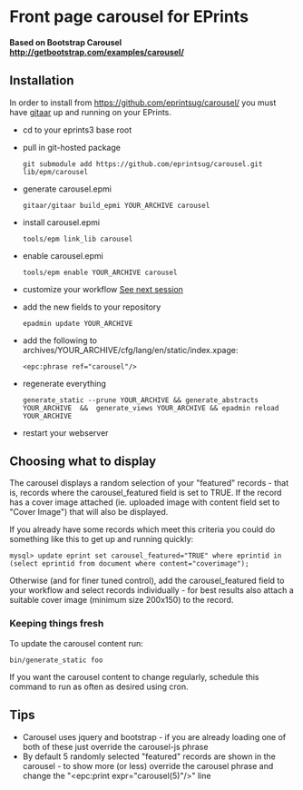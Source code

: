 # Front page carousel for EPrints
#### Based on Bootstrap Carousel http://getbootstrap.com/examples/carousel/

## Installation

In order to install from https://github.com/eprintsug/carousel/ you must have [gitaar](https://github.com/eprintsug/gitaar) up and running on your EPrints.

* cd to your eprints3 base root
* pull in git-hosted package

    ```
    git submodule add https://github.com/eprintsug/carousel.git lib/epm/carousel 
    ```
* generate carousel.epmi

    ```
    gitaar/gitaar build_epmi YOUR_ARCHIVE carousel
    ```
* install carousel.epmi

    ```
    tools/epm link_lib carousel
    ```
* enable carousel.epmi

    ```
    tools/epm enable YOUR_ARCHIVE carousel
    ```
* customize your workflow [See next session](#configuration)
* add the new fields to your repository

    ```
    epadmin update YOUR_ARCHIVE
    ```
* add the following to archives/YOUR_ARCHIVE/cfg/lang/en/static/index.xpage:
    
    ```
    <epc:phrase ref="carousel"/>
    ```
* regenerate everything

    ```
    generate_static --prune YOUR_ARCHIVE && generate_abstracts YOUR_ARCHIVE  &&  generate_views YOUR_ARCHIVE && epadmin reload YOUR_ARCHIVE
    ```
* restart your webserver

## Choosing what to display

The carousel displays a random selection of your "featured" records - that is, records where the carousel_featured field is set to TRUE. If the record has a cover image attached (ie. uploaded image with content field set to "Cover Image") that will also be displayed.

If you already have some records which meet this criteria you could do something like this to get up and running quickly:

```
mysql> update eprint set carousel_featured="TRUE" where eprintid in (select eprintid from document where content="coverimage");
```

Otherwise (and for finer tuned control), add the carousel_featured field to your workflow and select records individually - for best results also attach a suitable cover image (minimum size 200x150) to the record.

### Keeping things fresh

To update the carousel content run:

````
bin/generate_static foo
````

If you want the carousel content to change regularly, schedule this command to run as often as desired using cron.

## Tips

* Carousel uses jquery and bootstrap - if you are already loading one of both of these just override the carousel-js phrase
* By default 5 randomly selected "featured" records are shown in the carousel - to show more (or less) override the carousel phrase and change the "<epc:print expr="carousel(5)"/>" line
